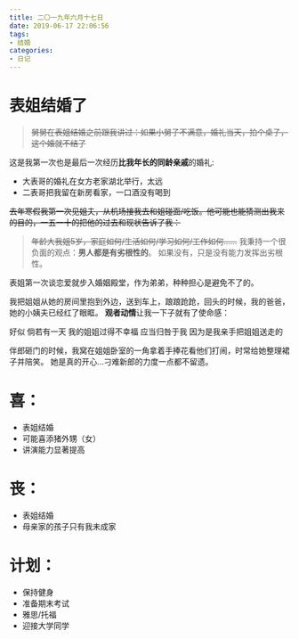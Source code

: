 ```yaml
---
title: 二〇一九年六月十七日
date: 2019-06-17 22:06:56
tags: 
- 结婚
categories: 
- 日记
---
```

# 表姐结婚了
>~~舅舅在表姐结婚之前跟我讲过：如果小舅子不满意，婚礼当天，拍个桌子，这个婚就不结了~~

这是我第一次也是最后一次经历**比我年长的同龄亲戚**的婚礼:
- 大表哥的婚礼在女方老家湖北举行，太远
- 二表哥把我留在新房看家，一口酒没有喝到

~~去年寒假我第一次见姐夫，从机场接我去和姐碰面/吃饭。他可能也能猜测出我来的目的，一五一十的把他的过去和现状告诉了我：~~
>~~年龄大我姐5岁，家庭如何/生活如何/学习如何/工作如何……~~
我秉持一个很负面的观点：**男人都是有劣根性的**。
如果没有，只是没有能力发挥出劣根性。

表姐第一次谈恋爱就步入婚姻殿堂，作为弟弟，种种担心是避免不了的。

我把姐姐从她的房间里抱到外边，送到车上，踉踉跄跄，回头的时候，我的爸爸，她的小姨夫已经红了眼眶。
**观者动情**让我一下子就有了使命感：

好似 倘若有一天 我的姐姐过得不幸福
应当归咎于我
因为是我亲手把姐姐送走的

伴郎砸门的时候，我窝在姐姐卧室的一角拿着手捧花看他们打闹，时常给她整理裙子并陪笑。
她是真的开心…刁难新郎的力度一点都不留遗。

# 喜：
- 表姐结婚
- 可能喜添猪外甥（女）
- 讲演能力显著提高

# 丧：
- 表姐结婚
- 母亲家的孩子只有我未成家

# 计划：
- 保持健身
- 准备期末考试
- 雅思/托福
- 迎接大学同学
